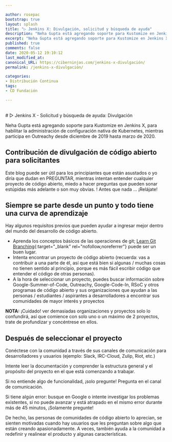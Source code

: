 ```yaml
---

author: rosepac
bootstrap: true
layout: splash
title: "▷ Jenkins X: Divulgación, solicitud y búsqueda de ayuda"
description: "Neha Gupta está agregando soporte para Kustomize en Jenkins X, para habilitar la gestión de configuración nativa de Kubernetes, mientras participa en Outreachy.."
excerpt: "Neha Gupta está agregando soporte para Kustomize en Jenkins X, para habilitar la gestión de configuración nativa de Kubernetes, mientras participa en Outreachy.."
published: true
comments: false
date: 2020-05-12 19:10:12
last_modified_at: 
canonical_URL: https://ciberninjas.com/jenkins-x-divulgación/
permalink: /jenkins-x-divulgación/

categories:
- Distribución Continua
tags:
- CD Fundación

---
```

<br/>
# ▷ Jenkins X - Solicitud y búsqueda de ayuda: Divulgación

Neha Gupta está agregando soporte para Kustomize en Jenkins X, para habilitar la administración de configuración nativa de Kubernetes, mientras participa en Outreachy desde diciembre de 2019 hasta marzo de 2020.

## **Contribución de divulgación de código abierto para solicitantes**

Este blog puede ser útil para los principiantes que están asustados o yo diría que dudan en PREGUNTAR, mientras intentan entender cualquier proyecto de código abierto, miedo a hacer preguntas que pueden sonar estúpidas más adelante o son muy obvias. ! Antes que nada ... ¡Relájate!

## **Siempre se parte desde un punto y todo tiene una curva de aprendizaje**

Hay algunos requisitos previos que pueden ayudar a ingresar mejor dentro del mundo del desarrollo de código abierto.

- Aprenda los conceptos básicos de las operaciones de git; [Learn Git Branching](https://learngitbranching.js.org){:target="_blank" rel="nofollow,noreferrer"} puede ser un buen lugar.
- Intenta encontrar un proyecto de código abierto (recuerda: vas a contribuir a una parte de él, así que está bien si algunas / muchas cosas no tienen sentido al principio, porque es más fácil escribir código que entender el  código de otras personas).
- A la hora de seleccionar un proyecto, puedes buscar información sobre Google-Summer-of-Code, Outreachy, Google-Code-In, RSoC y otros programas de código abierto y sus organizaciones que ayudan a las personas / estudiantes / aspirantes a desarrolladores a encontrar sus comunidades de mayor interés y proyectos

**NOTA:** ¡Cuidado! ver demasiadas organizaciones y proyectos solo lo confundirá, así que comience con solo uno o un máximo de 2 proyectos, trate de profundizar y concéntrese en ellos.

## **Después de seleccionar el proyecto**

Conéctese con la comunidad a través de sus canales de comunicación para desarrolladores y usuarios (ejemplo: Slack, IRC-Cloud, Zulip, Riot, etc.)

Intente leer la documentación y comprender la estructura general y el propósito del proyecto en el que está comenzando a trabajar.

Si no entiende algo de funcionalidad, ¡solo pregunte! Pregunta en el canal de comunicación.

Si tiene algún error: busque en Google o intente investigar los problemas existentes, si no puede avanzar y está atrapado en el mismo error durante más de 45 minutos, ¡Solamente pregunte!

De hecho, las personas de comunidades de código abierto lo aprecian, se sienten motivadas cuando hay usuarios que les preguntan sobre algo que están creando apasionadamente. A veces, también ayuda a la comunidad a redefinir y realinear el producto y algunas características.